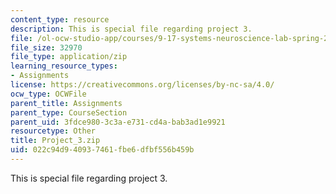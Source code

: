 ```yaml
---
content_type: resource
description: This is special file regarding project 3.
file: /ol-ocw-studio-app/courses/9-17-systems-neuroscience-lab-spring-2013/022c94d940937461fbe6dfbf556b459b_Project_3.zip
file_size: 32970
file_type: application/zip
learning_resource_types:
- Assignments
license: https://creativecommons.org/licenses/by-nc-sa/4.0/
ocw_type: OCWFile
parent_title: Assignments
parent_type: CourseSection
parent_uid: 3fdce980-3c3a-e731-cd4a-bab3ad1e9921
resourcetype: Other
title: Project_3.zip
uid: 022c94d9-4093-7461-fbe6-dfbf556b459b
---
```

This is special file regarding project 3.